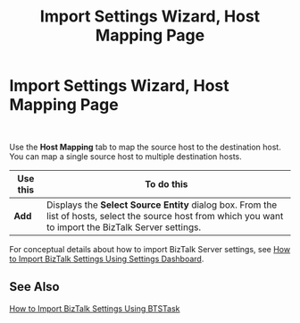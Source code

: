 ﻿---
title: Import Settings Wizard, Host Mapping Page
TOCTitle: Import Settings Wizard, Host Mapping Page
ms:assetid: de7e344b-b1f3-41ce-9aa8-8760cf13b09b
ms:mtpsurl: https://msdn.microsoft.com/en-us/library/Ff629786(v=BTS.80)
ms:contentKeyID: 51532829
ms.date: 08/30/2017
mtps_version: v=BTS.80
f1_keywords:
- Bts10.settings.ImportHostMap
---

# Import Settings Wizard, Host Mapping Page

 

Use the **Host Mapping** tab to map the source host to the destination host. You can map a single source host to multiple destination hosts.

<table>
<thead>
<tr class="header">
<th>Use this</th>
<th>To do this</th>
</tr>
</thead>
<tbody>
<tr class="odd">
<td><strong>Add</strong></td>
<td>Displays the <strong>Select Source Entity</strong> dialog box. From the list of hosts, select the source host from which you want to import the BizTalk Server settings.</td>
</tr>
</tbody>
</table>


For conceptual details about how to import BizTalk Server settings, see [How to Import BizTalk Settings Using Settings Dashboard](https://msdn.microsoft.com/library/ff629773\(v=bts.80\)).

## See Also

[How to Import BizTalk Settings Using BTSTask](https://msdn.microsoft.com/library/ff629790\(v=bts.80\))

